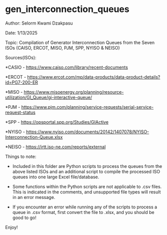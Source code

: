 # gen_interconnection_queues

Author: Selorm Kwami Dzakpasu

Date: 1/13/2025

Topic: Compilation of Generator Interconnection Queues from the Seven ISOs (CAISO, ERCOT, MISO, PJM, SPP, NYISO & NEISO)

Sources(ISOs):

*CASIO - https://www.caiso.com/library/recent-documents

*ERCOT - https://www.ercot.com/mp/data-products/data-product-details?id=PG7-200-ER

*MISO - https://www.misoenergy.org/planning/resource-utilization/GI_Queue/gi-interactive-queue/

*PJM - https://www.pjm.com/planning/service-requests/serial-service-request-status

*SPP - https://opsportal.spp.org/Studies/GIActive

*NYISO - https://www.nyiso.com/documents/20142/1407078/NYISO-Interconnection-Queue.xlsx

*NEISO - https://irtt.iso-ne.com/reports/external


Things to note:

* Included in this folder are Python scripts to process the queues from the above listed ISOs and an additional script to compile the processed ISO queues into one large Excel file/database.

* Some functions within the Python scripts are not applicable to .csv files. This is indicated in the comments, and unsupported file types will result in an error message. 

* If you encounter an error while running any of the scripts to process a queue in .csv format, first convert the file to .xlsx, and you should be good to go!

Enjoy!
